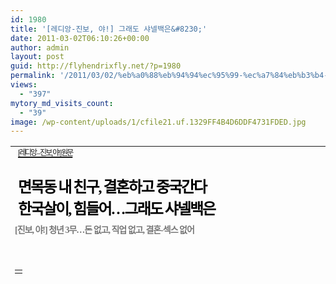 ```yaml
---
id: 1980
title: '[레디앙-진보, 야!] 그래도 샤넬백은&#8230;'
date: 2011-03-02T06:10:26+00:00
author: admin
layout: post
guid: http://flyhendrixfly.net/?p=1980
permalink: '/2011/03/02/%eb%a0%88%eb%94%94%ec%95%99-%ec%a7%84%eb%b3%b4-%ec%95%bc-%ea%b7%b8%eb%9e%98%eb%8f%84-%ec%83%a4%eb%84%ac%eb%b0%b1%ec%9d%80/'
views:
  - "397"
mytory_md_visits_count:
  - "39"
image: /wp-content/uploads/1/cfile21.uf.1329FF4B4D6DDF4731FDED.jpg
---
```

<span class="Apple-style-span" style="font-family: verdana, san-serif, arial; line-height: 20px; -webkit-border-horizontal-spacing: 1px; -webkit-border-vertical-spacing: 1px; color: rgb(0, 0, 0); "></p> 

<table width="600" border="0" cellpadding="3" cellspacing="0">
  <tr>
    <td class="view_t" style="font-family: verdana, san-serif, arial; font-size: 9pt; line-height: 20px; margin-top: 0px; font: normal normal bold 24px/normal 굴림, 굴림체; margin-left: 0px; color: rgb(0, 0, 0); letter-spacing: -2px; vertical-align: middle; padding-top: 0px; padding-bottom: 0px; text-decoration: none; ">
      <span class="Apple-style-span" style="font-weight: normal;"><a href="http://www.redian.org/news/articleView.html?idxno=21728" target="_blank" title="[http://www.redian.org/news/articleView.html?idxno=21728]로 이동합니다."><span style="font-size: 9pt; ">[레디앙 &#8211; 진보, 야!] 원문</span></a><br /> </span><br /> 면목동 내 친구, 결혼하고 중국간다<br /> 한국살이, 힘들어…그래도 샤넬백은
    </td>
  </tr>
  
  <tr>
    <td class="view_sub_t" style="font-family: verdana, san-serif, arial; font-size: 9pt; line-height: 20px; margin-top: 0px; font: normal normal bold 14px/normal 돋움, 굴림; margin-left: 0px; color: rgb(119, 119, 119); letter-spacing: -1px; vertical-align: middle; padding-top: 7px; padding-bottom: 14px; text-decoration: none; ">
      [진보, 야!] 청년 3무…돈 없고, 직업 없고, 결혼-섹스 없어
    </td>
  </tr>
  
  <tr>
    <td height="5" style="font-family: verdana, san-serif, arial; font-size: 9pt; line-height: 20px; ">
    </td>
  </tr>
  
  <tr>
    <td align="left" style="font-family: verdana, san-serif, arial; font-size: 9pt; line-height: 20px; ">
    </td>
  </tr>
  
  <tr>
    <td height="15" style="font-family: verdana, san-serif, arial; font-size: 9pt; line-height: 20px; ">
    </td>
  </tr>
  
  <tr>
    <td class="view_r" id="articleBody" style="font-family: verdana, san-serif, arial; font-size: 9pt; line-height: 24px; margin-top: 0px; font: normal normal normal 14px/normal 굴림, 굴림체; margin-left: 0px; color: rgb(0, 0, 0); text-align: justify; vertical-align: top; padding-top: 0px; padding-bottom: 0px; text-decoration: none; ">
      <table border="0" cellspacing="0" cellpadding="5" align="right">
        <tr>
          <td style="font-family: verdana, san-serif, arial; font-size: 9pt; line-height: 20px; ">
          </td>
        </tr>
      </table>
      
      <p>
        지난 주말, 좀 일찍 결혼한 친구 L의 딸아이 돌잔치가 있었다. 간만에 면목동 양아치들이 모두 모였다. 열 명이 조금 넘는 친구들은 차 3대를 가지고 L의 집이 있는 구미로 향했다. 내 차에는 S와 그의 결혼할 여자 친구, 그리고 내 여자 친구가 동승했다.
      </p>
      
      <p>
        <strong>둘이 벌어도 전세방 하나 구할 수 없어</strong>
      </p>
      
      <p>
        기름 값을 대충 추산해보니 왕복으로 10만 원이 조금 안 들 것 같았다. 톨게이트비도 왕복으로 만 원이 조금 넘을 것 같았다. S와 가기 전에 모여 견적을 내고 기름 한 번은 넣어 달라고 말을 했다. S는 가볍게 무시한다.
      </p>
      
      <p>
        가는 길에 휴게소에서 식사를 내고 톨게이트비를 내겠다고 했다. 아무리 계산을 해봐도 밑지는 장사다. 하지만 결혼 준비에 사람들 만나 먹는 데만 쓰는데도 카드 값이 한 달에 200만 원 넘게 계속 나가고 있다는 S의 이야기에 마음이 약해져서 그러겠다고 한다.
      </p>
      
      <p>
        전문대에서 ‘스타일리스팅’을 전공한 S는 신용대출업체에서 수금을 하러 다닌다. 3년을 일했고, S의 여자 친구도 작은 회사에서 몇 년 간 경리를 해서 차곡차곡 돈을 모았다. 하지만 4월에 결혼할 그 커플은 전세방 하나를 구하지 못했다.
      </p>
      
      <p>
        그리고 앞으로 아이를 키우면서 직업을 유지하고 교육시킬 자신이 없기 때문에 중국으로 떠나기로 했다. 중국에 있는 S의 여자 친구의 오빠가 나와서 일을 하라고 했다. 중국어를 배우려고 S는 고군분투하고 있지만 수금을 마치지 못하면 퇴근 시간이 정해져 있지 않은 그는 학원에 매번 결석이다. 5월에 중국 간다는데.
      </p>
      
      <p>
        돌잔치가 저녁에 있어서 출발하기 전에 압구정동에 S의 옷을 보러 갔다. 옷을 맞추는 데 얼마나 들었을까. 예복 수트 한 벌을 맞추면 결혼식 당일 날 턱시도를 빌려준다고 한다. 매번 30~40만 원짜리 기성복 수트도 덜덜 떨면서 사서 입다가 결혼이라 생전 처음 ‘맞춤 수트’를 입게 되었다.
      </p>
      
      <p>
        결혼이니까 ‘기본’은 해야 한다며 압구정동의 &#8216;숍&#8217;에서 옷을 하게 되었단다. 그 ‘기본’은 도대체 어느 정도일까 하는 생각이 들었지만 일단 “야, 죽여주는데?” 정도 이야기를 하고 말았다.
      </p>
      
      <p>
        <strong>기본은 해야, 근데 기본이 얼마지?</strong>
      </p>
      
      <p>
        S의 커플이 하와이로 신혼여행을 갈 돈을 매달 모은다고 말한 지 2년이 되었다. &#8220;하와이 정도&#8221;는 갔다 와야 신혼여행이라고 말할 수 있다며 이야기한 지도 2년이 되었다. 그런데 그들은 동남아로 가기로 했다. 4박5~6일에 드는 하와이 경비는 2명에 400만 원 남짓.
      </p>
      
      <p>
        착실한 커플인 그들은 500만 원을 넘게 모았지만, 대신 태국으로 신혼여행을 가기로 하고, S는 남은 돈으로 ‘샤넬 백’을 여자 친구에게 사주기로 했다.&nbsp;S는 내게 지금부터 한 달에 따로 20만 원씩 모아서 결혼할 때 여자 친구에게 샤넬 백을 선물하라고 말한다.
      </p>
      
      <p>
        명품의 경제에 대해 신랄하게 비판하지만, 동시에 ‘어느 정도’는 입어줘야 하고, ‘어느 정도’의 스타일은 갖춰야 맘이 편한 나는 ‘지방시Givenchy’ 정도를 사주고 남은 돈으로 하와이를 가겠다고 너스레를 떨며 그의 말을 받아준다.
      </p>
      
      <p>
        신혼여행과 전셋집, 그리고 명품 백. 어차피 전셋집을 구하기 위해서는 거액의 융자를 끼고 들어갈 수밖에 없으며, 안 그래도 부모에게 기댈 돈도 거의 없는 상태에서 보금자리를 포기하고 다른 방식의 ‘호사’를 누려보겠다는 걸 별로 말리고 싶은 생각이 들지 않았다.
      </p>
      
      <p>
        요즘의 면목동도 전세를 구하려면 그래도 깨끗하고 볕 잘 드는 공간은 1억은 있어야 한다. 보금자리를 포기한 상태에서 남는 선택은 명품 백과 신혼여행. 그들은 명품 백을 선택했다.
      </p>
      
      <p>
        <strong>중산층 이하 명품소비의 합리성</strong>
      </p>
      
      <p>
        우석훈의 『디버블링』에 나온 말마따나 현재 중산층 이하의 명품소비가 어차피 기본적인 삶의 품위를 누릴 수 없는 상황에서 택할 수 있는 나름의 ‘합리성’이 있다는 말을 곱씹게 된다. 물론 밖으로 내뱉지는 않는다. 혼자서 계산기를 돌려볼 뿐이다. 둘이 모았다는 돈은 도대체 다 어디로 가는 것일까.
      </p>
      
      <p>
        고속도로 휴게소에서 도시락을 먹으면서 떡라면과 우동을 4명이서 사 먹었다. 으레 사먹는 떡라면과 우동은 휴게소에 따라 편차가 있지만 원래 맛이 있을 리가 없다. 조립하듯이 옆에 쌓여있는 라면 무더기에서 면 몇 개를 집어내고, 국물에는 스프가 이미 풀어져있었고, 적당한 비율의 계란이 들어가고 너무 짜 보이면 뜨거운 물을 부어서 적당히 간을 맞춘다.
      </p>
      
      <p>
        우동은 그나마 레시피가 있지만 맛은 딱 ‘표준화’되어 있고 그냥 그렇다. 조립하듯 만들어먹는 휴게소의 라면과 우동. 그래도 요새는 ‘맛있는’ 라면과 우동, 그리고 한식 메뉴 등이 많이 있다. 주요 인기 요식 프랜차이즈 브랜드들이 진출해있기 때문이다.
      </p>
      
      <p>
        프랜차이즈와 휴게소 직영 식당에 고용되어있는 아줌마들의 임금과 고용관계는 어떠할까? 우동이나 라면 정도는 24시간 계속 사먹을 수 있는데, 밤중에 우동과 라면을 만드는 사람들은 월급을 얼마 받을까? 최저임금은 받을까?
      </p>
      
      <p>
        분명 용역 업체를 통해서 외주화되어 간접 고용되어 있을 것 같은데, 1월에는 망향 휴게소에서 아줌마들이 노동조합을 만들고 임금 협약을 이루었던 것 같던데. 퇴역 장성들과 퇴역 공기업 간부들이 많이 휴게소를 산다는데 분명 노조가 파업하면 진압도 ‘빡세게’ 할 것 같다는 생각을 한다.
      </p>
      
      <p>
        화장실 갈 시간도 없이 일할 것이 분명한데, 그러면서도 50대가 넘어가는 아줌마들 역시 집에 가서는 자식들을 결혼시킬 때에는 ‘기본’은 해주고 싶을 거라는 생각이 든다.
      </p>
      
      <p>
        <strong>돈 잡을 때까지 하는 돌잡이</strong>
      </p>
      
      <p>
        구미에 좀 늦게 도착을 했다. L은 회사랑 계약되어 있는 산중에 있는 호텔 홀을 빌렸다. 뷔페가 식사로 준비되어 있었고, 저녁 6시에 시작이었는데 6시 반 쯤 도착하자 50대는 넘는 아저씨들과 할아버지들은 안주거리로 이것저것 음식들을 한두 접시 앞에 덜어놓고 술에 집중하기 시작했다.
      </p>
      
      <p>
        돌잔치의 식순은 좀 빤했다.&nbsp;행사 전문 진행자로 보이는 30대의 여성이 분위기를 띄운다. 사람들에게 인사를 건네고, 메인이벤트인 돌잡이를 시작한다. 돌쟁이 아기는 마이크를 잡고 청진기를 잡고, 마지막으로 돈을 잡았다.
      </p>
      
      <p>
        난 마이크를 잡았을 때 끝난 줄 알고 “가수 되는 거야?”하고 있었는데, 청진기를 잡게 하고 돈을 잡게 한다. &#8220;돈을 잡아야 끝나는 거&#8221;라고 친구가 귀띔해준다. 돌잡이가 끝나자 뷔페에 들어가기 전에 받았던 쿠폰을 추첨하는 시간이다. 쿠폰들은 미리 각각의 물건들(실패, 청진기, 마이크, 돈, &#8230;&#8230;) 중 어떤 것을 아기가 집을지를 예상해서 두 장 중 한 장을 넣어두는 방식으로 쓰였다.
      </p>
      
      <p>
        아이가 마이크와 청진기와 돈을 집었으므로 추첨은 그 세 개 상자에 있는 쿠폰을 뽑는 방식으로 진행되었다. 뽑혀 나간 사람들은 진행자가 틀어준 음악에 둘 씩 춤을 추고 선물을 받아갔다. L의 회사 동료들 중 한 명과 나 역시 뽑혀 나갔는데 진행자는 둘을 ‘맺어’ 주려고 안달이다.
      </p>
      
      <p>
        벅적벅적한 이벤트가 끝나고 우리 무리는 L이 정리하는 틈을 타 시내로 가서 선술집을 찾았다. 돌쟁이 아이에 대한 이야기가 잠깐 이어지고, 돌잔치 비용에 대한 이야기들이 나오기 시작했다. 그리고 결혼 비용에 대한 이야기가 나오고, 결혼하지 않은 커플들이 기본을 하기 위해서 지금부터 얼마나 준비해야 하는지에 대한 이야기가 나온다.
      </p>
      
      <p>
        <strong>결혼식 자금 모으는 데도 빠듯</strong>
      </p>
      
      <p>
        결혼식과 달리 돌잔치에서는 ‘돈’이 계속 화두다. 그리고 ‘기본’이 어느 정도인지에 대한 이야기들이 나온다. 변변한 직장에 다니는 녀석이라고는 J 한 명이었고 우리의 이야기는 겉도는 느낌을 피하질 못한다. 지금의 벌이로는 전세를 구하기는커녕, 결혼식 자금을 모으는 데에도 빠듯하다.
      </p>
      
      <p>
        가장 많이 배운 먹물인 나부터, 여전히 알바와 다름없는 일을 하고 있는 B의 경우도 크게 다르지 않다. 물론 상황이 타개될 수도 있을 것이다. 사실 법적으로 결혼하는 데에는 별 돈이 필요 없다. 또 옛적 70년대~80년대 내 부모의 또래들이 살았던, 노래 <사노라면>에 나오는 그런 장소에 살고 돈 없는 낭만을 즐기려 맘을 먹는다면 결혼 생활이 불가능한 것만은 아니다.
      </p>
      
      <p>
        문제는 오히려 ‘기본’이라는 생각이 들었다. 그 ‘기본’의 기준은 계속 높아져간다. 예전의 내 부모의 또래, 내 삼촌의 또래, 사촌 형의 또래가 준비해야 했던 것들은 줄어들지 않고 그 비용은 물가가 올라갈 때마다 함께 올라갔다.
      </p>
      
      <p>
        주택 값은 ‘부동산 불패’ 신화 덕택에 고공행진을 거의 멈추지 않았다. 부모가 집을 쪼개서 만들어준 돈이나, ‘종잣돈’이 없이 집 한 채를 얻든 사든 하려면 대기업에 다니는 수밖에 없다. 하지만 그럭저럭 사교육 없이 적당히 고등학교, 전문대 정도 다닌 녀석들에게 대기업은 이미 ‘머나먼 당신’이다.
      </p>
      
      <p>
        그 외에도 부과되는 ‘기본’들은 많다. 명품 백도 이제 슬슬 예물 물품에 올라가기 시작했다. 괜찮은 여행지를 가는 것보다 무엇을 입고 단장하느냐가 더 중요할 수도 있다. ‘기본’을 하지 않는 것은 주요한 결격사유가 될 수 있다.
      </p>
      
      <p>
        <strong>내가 후진 생각을 하는 걸까?</strong>
      </p>
      
      <p>
        상층 계급은 그 기본에 더 많은 옵션들을 부과하고, 그 이하의 계급은 그 떨어지는 옵션까지를 대체로 소화해야 결혼의 ‘기본’을 한다고 생각한다. 구미에 살고 있는 ‘서울 토박이’ L은 언제고 돈만 좀 모이면 아이와 아내를 서울로 ‘유학’ 보내고 싶어 했다.
      </p>
      
      <p>
        지금 누리고 있는 회사에서의 복지 혜택이 좋고 집값이 싸서 벌써 집 한 채를 마련했지만, 그래도 애들이 ‘사투리’를 쓰면서 ‘지방’에 사는 것은 싫단다. 교육시킨다는 것의 ‘기본’이 L에게는 서울에서 학교를 보내서 서울에서 대학을 보내는 것일 것이다.
      </p>
      
      <p>
        그런데 이러한 ‘기본’의 조건은 완전히 붕괴하고 있다. 우리 무리 중 한둘을 제외하면 제대로 돈을 모으고 있는 녀석도 없고, 앞으로 안정적으로 돈이 들어오기를 바라는 것은 모두 다 은연중 알고 있지만 ‘희망사항’일 뿐이다. 매번 ‘대박’을 이야기할 수밖에 없다. 지금 청년들이 집이 없고, 직업이 없고, 결혼(혹은 섹스)이 없을 것이라고 했던 이야기는 정확하게 관철되고 있다.
      </p>
      
      <p>
        하룻밤을 L의 집에서 모여서 자고 난 우리는 다음번에는 또 누가 ‘좋은 소식’ 들려줄 것이냐는 L과 L의 아내의 이야기를 들으면서 웃는다. 하지만 L, 그리고 S 이후에, 우리는 또 결혼할 수 있을까? 아니 결혼한 부부와 아이가 함께 사는 핵가족이라는 시대가 만들었던 불안정한 기준에 지금도 집착하는 것이 후진 생각인 걸까? 차는 막혔고, 비가 한참 내렸다.
      </p>
    </td>
  </tr>
</table>

<p>
  </span>
</p>

<div>
  <span class="Apple-style-span" style="font-family: verdana, san-serif, arial; line-height: 20px; -webkit-border-horizontal-spacing: 1px; -webkit-border-vertical-spacing: 1px; color: rgb(0, 0, 0); "><img src="http://submania.dothome.co.kr/wp-content/uploads/1/cfile21.uf.1329FF4B4D6DDF4731FDED.jpg" class="aligncenter" width="350" height="350" alt="" filename="CHANEL02.jpg" filemime="image/jpeg" /><br /> </span>
</div>